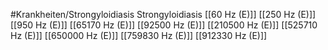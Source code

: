 #Krankheiten/Strongyloidiasis
Strongyloidiasis
[[60 Hz (E)]]
[[250 Hz (E)]]
[[950 Hz (E)]]
[[65170 Hz (E)]]
[[92500 Hz (E)]]
[[210500 Hz (E)]]
[[525710 Hz (E)]]
[[650000 Hz (E)]]
[[759830 Hz (E)]]
[[912330 Hz (E)]]